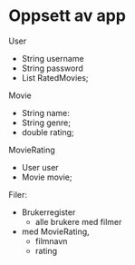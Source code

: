 # Oppsett av app

User

- String username
- String password
- List<Movie> RatedMovies;

Movie

- String name:
- String genre;
- double rating;

MovieRating

- User user
- Movie movie;

Filer:

- Brukerregister
    - alle brukere med filmer
- med MovieRating,
    - filmnavn
    - rating